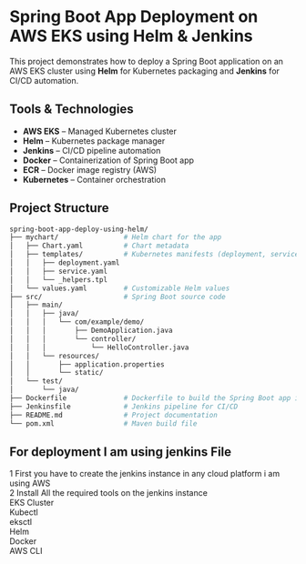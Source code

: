 #  Spring Boot App Deployment on AWS EKS using Helm & Jenkins

This project demonstrates how to deploy a Spring Boot application on an AWS EKS cluster using **Helm** for Kubernetes packaging and **Jenkins** for CI/CD automation.

##  Tools & Technologies
- **AWS EKS** – Managed Kubernetes cluster
- **Helm** – Kubernetes package manager
- **Jenkins** – CI/CD pipeline automation
- **Docker** – Containerization of Spring Boot app
- **ECR** – Docker image registry (AWS)
- **Kubernetes** – Container orchestration

##  Project Structure
   ```bash
spring-boot-app-deploy-using-helm/
├── mychart/                # Helm chart for the app
│   ├── Chart.yaml          # Chart metadata
│   ├── templates/          # Kubernetes manifests (deployment, service, etc.)
│   │   ├── deployment.yaml
│   │   ├── service.yaml
│   │   └── _helpers.tpl
│   └── values.yaml         # Customizable Helm values
├── src/                    # Spring Boot source code
│   ├── main/
│   │   ├── java/
│   │   │   └── com/example/demo/
│   │   │       ├── DemoApplication.java
│   │   │       └── controller/
│   │   │           └── HelloController.java
│   │   └── resources/
│   │       ├── application.properties
│   │       └── static/
│   └── test/
│       └── java/
├── Dockerfile              # Dockerfile to build the Spring Boot app image
├── Jenkinsfile             # Jenkins pipeline for CI/CD
├── README.md               # Project documentation
└── pom.xml                 # Maven build file
```

   
## For deployment I am using jenkins File 
1 First you have to create the jenkins instance in any cloud platform i am using AWS  
2 Install All the required tools on the jenkins instance  
   EKS Cluster  
   Kubectl  
   eksctl  
   Helm  
   Docker  
   AWS CLI



 
